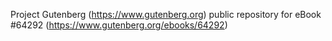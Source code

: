 Project Gutenberg (https://www.gutenberg.org) public repository for
eBook #64292 (https://www.gutenberg.org/ebooks/64292)
